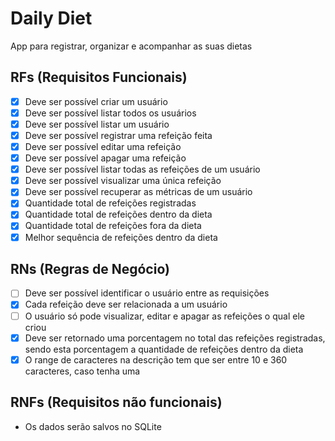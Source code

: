 # Daily Diet
App para registrar, organizar e acompanhar as suas dietas

## RFs (Requisitos Funcionais)

- [X] Deve ser possível criar um usuário
- [X] Deve ser possível listar todos os usuários
- [X] Deve ser possível listar um usuário
- [X] Deve ser possível registrar uma refeição feita
- [X] Deve ser possível editar uma refeição
- [X] Deve ser possível apagar uma refeição
- [X] Deve ser possível listar todas as refeições de um usuário
- [X] Deve ser possível visualizar uma única refeição
- [X] Deve ser possível recuperar as métricas de um usuário
- [X] Quantidade total de refeições registradas
- [X] Quantidade total de refeições dentro da dieta
- [X] Quantidade total de refeições fora da dieta
- [X] Melhor sequência de refeições dentro da dieta

## RNs (Regras de Negócio)

- [ ] Deve ser possível identificar o usuário entre as requisições
- [X] Cada refeição deve ser relacionada a um usuário
- [ ] O usuário só pode visualizar, editar e apagar as refeições o qual ele criou
- [X] Deve ser retornado uma porcentagem no total das refeições registradas, sendo esta porcentagem a quantidade de refeições dentro da dieta
- [X] O range de caracteres na descrição tem que ser entre 10 e 360 caracteres, caso tenha uma

## RNFs (Requisitos não funcionais)

- Os dados serão salvos no SQLite
